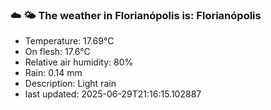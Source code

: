 ### ☁️ 🌤️  The weather in Florianópolis is: Florianópolis

- Temperature: 17.69°C
- On flesh: 17.6°C
- Relative air humidity: 80%
- Rain: 0.14 mm
- Description: Light rain
- last updated: 2025-06-29T21:16:15.102887
